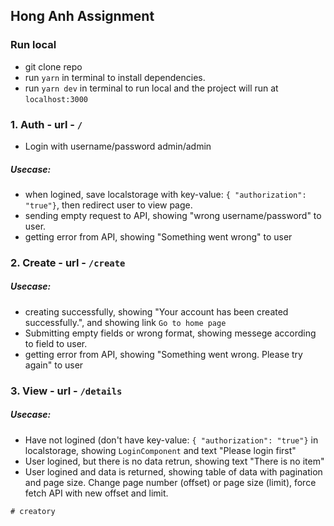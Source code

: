 ## Hong Anh Assignment

### Run local 
- git clone repo
- run ```yarn``` in terminal to install dependencies.
- run ```yarn dev``` in terminal to run local and the project will run at ```localhost:3000```

### 1. Auth - url - ```/```

- Login with username/password admin/admin

##### Usecase:
- when logined, save localstorage with key-value: ```{ "authorization": "true"}```, then redirect user to view page.
- sending empty request to API, showing "wrong username/password" to user.
- getting error from API, showing "Something went wrong" to user

### 2. Create - url - ```/create```

##### Usecase:
- creating successfully, showing "Your account has been created successfully.", and showing link ```Go to home page```
- Submitting empty fields or wrong format, showing messege according to field to user.
- getting error from API, showing "Something went wrong. Please try again" to user

### 3. View - url - ```/details```

##### Usecase:
- Have not logined (don't have key-value: ```{ "authorization": "true"}``` in localstorage, showing ```LoginComponent``` and text "Please login first"
- User logined, but there is no data retrun, showing text "There is no item"
- User logined and data is returned, showing table of data with pagination and page size. Change page number (offset) or page size (limit), force fetch API with new offset and limit.


```
# creatory
